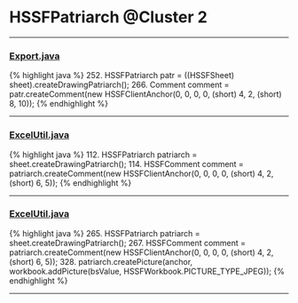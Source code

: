 # HSSFPatriarch @Cluster 2

***

### [Export.java](https://searchcode.com/codesearch/view/558689/)
{% highlight java %}
252. HSSFPatriarch patr = ((HSSFSheet) sheet).createDrawingPatriarch();
266.         Comment comment = patr.createComment(new HSSFClientAnchor(0, 0, 0, 0, (short) 4, 2, (short) 8, 10));
{% endhighlight %}

***

### [ExcelUtil.java](https://searchcode.com/codesearch/view/73315299/)
{% highlight java %}
112. HSSFPatriarch patriarch = sheet.createDrawingPatriarch();
114. HSSFComment comment = patriarch.createComment(new HSSFClientAnchor(0, 0, 0, 0, (short) 4, 2, (short) 6, 5));
{% endhighlight %}

***

### [ExcelUtil.java](https://searchcode.com/codesearch/view/73315299/)
{% highlight java %}
265. HSSFPatriarch patriarch = sheet.createDrawingPatriarch();
267. HSSFComment comment = patriarch.createComment(new HSSFClientAnchor(0, 0, 0, 0, (short) 4, 2, (short) 6, 5));
328.         patriarch.createPicture(anchor, workbook.addPicture(bsValue, HSSFWorkbook.PICTURE_TYPE_JPEG));
{% endhighlight %}

***

